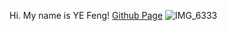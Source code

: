 Hi. My name is YE Feng!
[Github Page](https://yefeng614.github.io/GitHub-Page/)
![IMG_6333](https://github.com/user-attachments/assets/64ef2613-06b6-4cc9-a792-b97cf6268e15)
